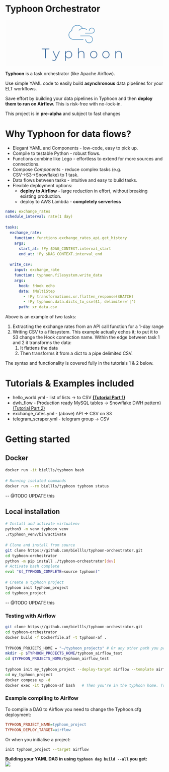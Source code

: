 # Typhoon Orchestrator

![Alt text](docs/img/typhoon_temp_logo.png "Typhoon Orchestrator")

**Typhoon** is a task orchestrator (like Apache Airflow). 

Use simple YAML code to easily build **asynchronous** data pipelines for your ELT workflows. 

Save effort by building your data pipelines in Typhoon and then **deploy them to run on Airflow.** This is risk-free with no-lock-in. 

This project is in **pre-alpha** and subject to fast changes

# Why Typhoon for data flows?

- Elegant YAML and Components - low-code, easy to pick up.
- Compile to testable Python - robust flows.
- Functions combine like Lego - effortless to extend for more sources and connections.
- Compose *Components* - reduce complex tasks (e.g. CSV→S3→Snowflake) to 1 task.
- Data flows between tasks - intuitive and easy to build tasks.
- Flexible deployment options:
    - **deploy to Airflow** - large reduction in effort, without breaking existing production.
    - deploy to AWS Lambda - **completely serverless**

```yaml
name: exchange_rates
schedule_interval: rate(1 day)

tasks:
  exchange_rate:
    function: functions.exchange_rates_api.get_history
    args:
      start_at: !Py $DAG_CONTEXT.interval_start
      end_at: !Py $DAG_CONTEXT.interval_end

  write_csv:
    input: exchange_rate
    function: typhoon.filesystem.write_data
    args:
      hook: !Hook echo
      data: !MultiStep
        - !Py transformations.xr.flatten_response($BATCH)
        - !Py typhoon.data.dicts_to_csv($1, delimiter='|')
      path: xr_data.csv
```

Above is an example of two tasks:

1. Extracting the exchange rates from an API call function for a 1-day range
2. Writing CSV to a filesystem. This example actually echos it;  to put it to S3 change the Hook connection name. Within the edge between task 1 and 2 it transforms the data:
    1. It flattens the data 
    2. Then transforms it from a dict to a pipe delimited CSV.

The syntax and functionality is covered fully in the tutorials 1 & 2 below.

# Tutorials & Examples included

- hello_world.yml  -  list of lists → to CSV     [**(Tutorial Part 1)**](https://www.notion.so/Part-1-Typhoon-HelloWorld-6d4b6a6e778e4906ac7e502dce69fd13)
- dwh_flow  -  Production ready MySQL  tables → Snowflake DWH pattern)    [(Tutorial Part 2)](https://www.notion.so/Part-2-MySQL-to-Snowflake-8cfaeac1f5334138b93a981d82c9532f)
- exchange_rates.yml  -   (above) API → CSV on S3
- telegram_scraper.yml  -  telegram group → CSV

# Getting started

## Docker

```bash
docker run -it biellls/typhoon bash

# Running isolated commands
docker run --rm biellls/typhoon typhoon status
```

-- @TODO UPDATE this 

## Local installation

```bash
# Install and activate virtualenv
python3 -m venv typhoon_venv
./typhoon_venv/bin/activate

# Clone and install from source
git clone https://github.com/biellls/typhoon-orchestrator.git
cd typhoon-orchestrator
python -m pip install ./typhoon-orchestrator[dev]
# Activate bash complete
eval "$(_TYPHOON_COMPLETE=source typhoon)"

# Create a typhoon project
typhoon init typhoon_project
cd typhoon_project
```

-- @TODO UPDATE this 

### Testing with Airflow

```bash
git clone https://github.com/biellls/typhoon-orchestrator.git
cd typhoon-orchestrator
docker build -f Dockerfile.af -t typhoon-af .

TYPHOON_PROJECTS_HOME = "~/typhoon_projects" # Or any other path you prefer
mkdir -p $TYPHOON_PROJECTS_HOME/typhoon_airflow_test
cd $TYPHOON_PROJECTS_HOME/typhoon_airflow_test

typhoon init my_typhoon_project --deploy-target airflow --template airflow_docker
cd my_typhoon_project
docker compose up -d
docker exec -it typhoon-af bash   # Then you're in the typhoon home. Try typhoon status

```

### Example compiling to Airlfow

To compile a DAG to Airflow you need to change the Typhoon.cfg deployment:

``` cfg
TYPHOON_PROJECT_NAME=typhoon_project
TYPHOON_DEPLOY_TARGET=airflow
```
Or when you initialise a project:
``` bash
init typhoon_project --target airflow 
```
**Building your YAML DAG in using `typhoon dag build --all` you get:**  
<img src="https://user-images.githubusercontent.com/2353804/112546625-f1cad480-8db9-11eb-8dfb-11e2c8d18a48.jpeg" width="300">

